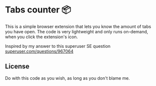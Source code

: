 # Tabs counter 📦

This is a simple browser extension that lets you know the amount of tabs you have open.
The code is very lightweight and only runs on-demand, when you click the extension's icon.

Inspired by my answer to this superuser SE question
[superuser.com/questions/967064](https://superuser.com/questions/967064/how-to-get-tab-count-in-chrome-desktop-without-app-extension/1721967?noredirect=1#comment2696550_1721967)

## License

Do with this code as you wish, as long as you don't blame me.
